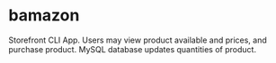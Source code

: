 # bamazon
Storefront CLI App. Users may view product available and prices, and purchase product. MySQL database updates quantities of product.
